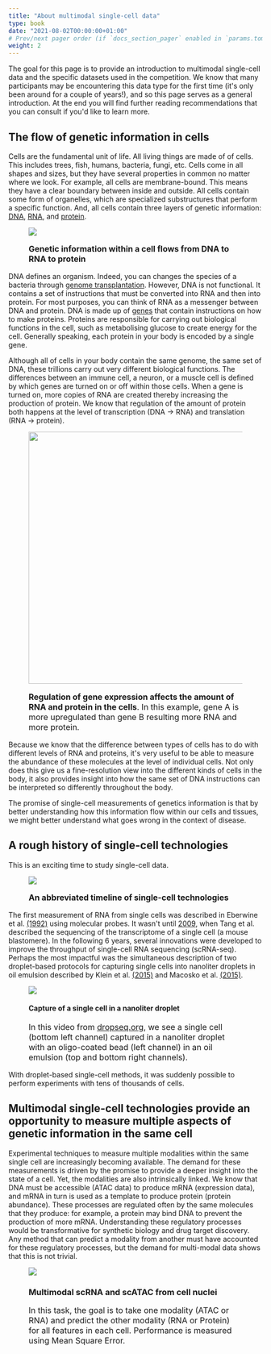 ```yaml
---
title: "About multimodal single-cell data"
type: book
date: "2021-08-02T00:00:00+01:00"
# Prev/next pager order (if `docs_section_pager` enabled in `params.toml`)
weight: 2
---
```

The goal for this page is to provide an introduction to multimodal single-cell data and the specific datasets used in the competition. We know that many participants may be encountering this data type for the first time (it's only been around for a couple of years!), and so this page serves as a general introduction. At the end you will find further reading recommendations that you can consult if you'd like to learn more.

## The flow of genetic information in cells

Cells are the fundamental unit of life. All living things are made of of cells. This includes trees, fish, humans, bacteria, fungi, etc. Cells come in all shapes and sizes, but they have several properties in common no matter where we look. For example, all cells are membrane-bound. This means they have a clear boundary between inside and outside. All cells contain some form of organelles, which are specialized substructures that perform a specific function. And, all cells contain three layers of genetic information: [DNA](https://www.genome.gov/genetics-glossary/Deoxyribonucleic-Acid), [RNA](https://www.genome.gov/genetics-glossary/RNA-Ribonucleic-Acid), and [protein](https://www.genome.gov/genetics-glossary/Protein).


<figure>
  <img src="/media/learning/central-dogma-large.png">
  <figcaption>
    <p style="font-size: medium;">
      <strong>Genetic information within a cell flows from DNA to RNA to protein</strong>
    </p>
  </figcaption>
</figure>

DNA defines an organism. Indeed, you can changes the species of a bacteria through [genome transplantation](https://pubmed.ncbi.nlm.nih.gov/17600181/). However, DNA is not functional. It contains a set of instructions that must be converted into RNA and then into protein. For most purposes, you can think of RNA as a messenger between DNA and protein. DNA is made up of [genes](https://www.genome.gov/genetics-glossary/Gene) that contain instructions on how to make proteins. Proteins are responsible for carrying out biological functions in the cell, such as metabolising glucose to create energy for the cell.  Generally speaking, each protein in your body is encoded by a single gene.

Although all of cells in your body contain the same genome, the same set of DNA, these trillions carry out very different biological functions. The differences between an immune cell, a neuron, or a muscle cell is defined by which genes are turned on or off within those cells. When a gene is turned on, more copies of RNA are created thereby increasing the production of protein. We know that regulation of the amount of protein both happens at the level of transcription (DNA -> RNA) and translation (RNA -> protein).

<figure>
  <img style="width: 500px;" src="/media/learning/differing_expression.png">
  <figcaption>
    <p style="font-size: medium;">
      <strong>Regulation of gene expression affects the amount of RNA and protein in the cells</strong>. In this example, gene A is more upregulated than gene B resulting more RNA and more protein.
    </p>
  </figcaption>
</figure>

Because we know that the difference between types of cells has to do with different levels of RNA and proteins, it's very useful to be able to measure the abundance of these molecules at the level of individual cells. Not only does this give us a fine-resolution view into the different kinds of cells in the body, it also provides insight into how the same set of DNA instructions can be interpreted so differently throughout the body.

The promise of single-cell measurements of genetics information is that by better understanding how this information flow within our cells and tissues, we might better understand what goes wrong in the context of disease.

## A rough history of single-cell technologies

This is an exciting time to study single-cell data.

<figure>
  <img src="/media/learning/timeline.png">
  <figcaption>
    <p style="font-size: medium;">
      <strong>An abbreviated timeline of single-cell technologies</strong>
    </p>
  </figcaption>
</figure>

The first measurement of RNA from single cells was described in Eberwine et al. [(1992)](https://www.pnas.org/content/89/7/3010) using molecular probes. It wasn't until [2009](https://www.ncbi.nlm.nih.gov/pubmed/19349980/), when Tang et al. described the sequencing of the transcriptome of a single cell (a mouse blastomere). In the following 6 years, several innovations were developed to improve the throughput of single-cell RNA sequencing (scRNA-seq). Perhaps the most impactful was the simultaneous description of two droplet-based protocols for capturing single cells into nanoliter droplets in oil emulsion described by Klein et al. [(2015)](https://pubmed.ncbi.nlm.nih.gov/26000487/) and Macosko et al. [(2015)](https://pubmed.ncbi.nlm.nih.gov/26000488/).

<figure>
  <img src="/media/learning/dropseq.gif">
  <figcaption>
    <h4>
      Capture of a single cell in a nanoliter droplet
    </h4>
    <p style="font-size: medium;">
      In this video from <a href="https://dropseq.org">dropseq.org</a>, we see a single cell (bottom left channel) captured in a nanoliter droplet with an oligo-coated bead (left channel) in an oil emulsion (top and bottom right channels).
    </p>
  </figcaption>
</figure>


With droplet-based single-cell methods, it was suddenly possible to perform experiments with tens of thousands of cells.


## Multimodal single-cell technologies provide an opportunity to measure multiple aspects of genetic information in the same cell
Experimental techniques to measure multiple modalities within the same single cell are increasingly becoming available. The demand for these measurements is driven by the promise to provide a deeper insight into the state of a cell. Yet, the modalities are also intrinsically linked. We know that DNA must be accessible (ATAC data) to produce mRNA (expression data), and mRNA in turn is used as a template to produce protein (protein abundance). These processes are regulated often by the same molecules that they produce: for example, a protein may bind DNA to prevent the production of more mRNA. Understanding these regulatory processes would be transformative for synthetic biology and drug target discovery. Any method that can predict a modality from another must have accounted for these regulatory processes, but the demand for multi-modal data shows that this is not trivial.

<figure>
  <img src="/media/learning/ATAC-seq.svg">
  <figcaption>
    <h3>
      Multimodal scRNA and scATAC from cell nuclei
    </h3>
    <p style="font-size: medium;">
      In this task, the goal is to take one modality (ATAC or RNA) and predict the other modality (RNA or Protein) for all features in each cell. Performance is measured using Mean Square Error.
    </p>
  </figcaption>
</figure>
